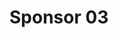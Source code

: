 ---
title:  Sponsor 03
description: > 
  Some sponsor 03 description
logo_url: /img/sponsors/03.jpeg 
---